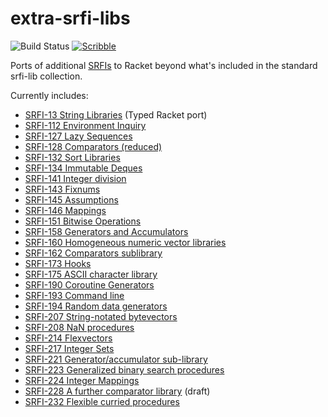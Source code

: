 extra-srfi-libs
===============

![Build Status](https://github.com/shawnw/racket-extra-srfi-libs/actions/workflows/ci.yml/badge.svg)
[![Scribble](https://img.shields.io/badge/Docs-Scribble-blue.svg)](https://pkg-build.racket-lang.org/doc/extra-srfi-libs@extra-srfi-libs/index.html)

Ports of additional [SRFIs](https://srfi.schemers.org/) to Racket
beyond what's included in the standard srfi-lib collection.

Currently includes:

* [SRFI-13 String Libraries](https://srfi.schemers.org/srfi-13/srfi-13.html) (Typed Racket port)
* [SRFI-112 Environment Inquiry](https://srfi.schemers.org/srfi-112/srfi-112.html)
* [SRFI-127 Lazy Sequences](https://srfi.schemers.org/srfi-127/srfi-127.html)
* [SRFI-128 Comparators (reduced)](https://srfi.schemers.org/srfi-128/srfi-128.html)
* [SRFI-132 Sort Libraries](https://srfi.schemers.org/srfi-132/srfi-132.html)
* [SRFI-134 Immutable Deques](https://srfi.schemers.org/srfi-134/srfi-134.html)
* [SRFI-141 Integer division](https://srfi.schemers.org/srfi-141/srfi-141.html)
* [SRFI-143 Fixnums](https://srfi.schemers.org/srfi-143/srfi-143.html)
* [SRFI-145 Assumptions](https://srfi.schemers.org/srfi-145/srfi-145.html)
* [SRFI-146 Mappings](https://srfi.schemers.org/srfi-146/srfi-146.html)
* [SRFI-151 Bitwise Operations](https://srfi.schemers.org/srfi-151/srfi-151.html)
* [SRFI-158 Generators and Accumulators](https://srfi.schemers.org/srfi-158/srfi-158.html)
* [SRFI-160 Homogeneous numeric vector libraries](https://srfi.schemers.org/srfi-160/srfi-160.html)
* [SRFI-162 Comparators sublibrary](https://srfi.schemers.org/srfi-162/srfi-162.html)
* [SRFI-173 Hooks](https://srfi.schemers.org/srfi-173/srfi-173.html)
* [SRFI-175 ASCII character library](https://srfi.schemers.org/srfi-175/srfi-175.html)
* [SRFI-190 Coroutine Generators](https://srfi.schemers.org/srfi-190/srfi-190.html)
* [SRFI-193 Command line](https://srfi.schemers.org/srfi-193/srfi-193.html)
* [SRFI-194 Random data generators](https://srfi.schemers.org/srfi-194/srfi-194.html)
* [SRFI-207 String-notated bytevectors](https://srfi.schemers.org/srfi-207/srfi-207.html)
* [SRFI-208 NaN procedures](https://srfi.schemers.org/srfi-208/srfi-208.html)
* [SRFI-214 Flexvectors](https://srfi.schemers.org/srfi-214/srfi-214.html)
* [SRFI-217 Integer Sets](https://srfi.schemers.org/srfi-217/srfi-217.html)
* [SRFI-221 Generator/accumulator sub-library](https://srfi.schemers.org/srfi-221/srfi-221.html)
* [SRFI-223 Generalized binary search procedures](https://srfi.schemers.org/srfi-223/srfi-223.html)
* [SRFI-224 Integer Mappings](https://srfi.schemers.org/srfi-224/srfi-224.html)
* [SRFI-228 A further comparator library](https://srfi.schemers.org/srfi-228/srfi-228.html) (draft)
* [SRFI-232 Flexible curried procedures](https://srfi.schemers.org/srfi-232/srfi-232.html)
